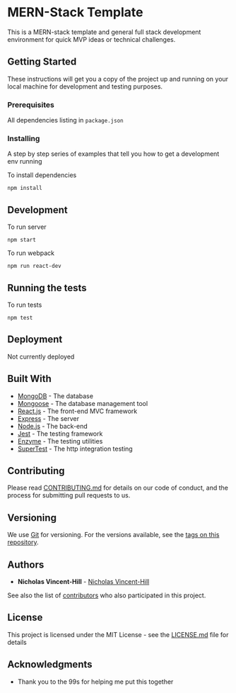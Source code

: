 # MERN-Stack Template

This is a MERN-stack template and general full stack development environment for quick MVP ideas or technical challenges.

## Getting Started

These instructions will get you a copy of the project up and running on your local machine for development and testing purposes.

### Prerequisites

All dependencies listing in `package.json`

### Installing

A step by step series of examples that tell you how to get a development env running

To install dependencies

```
npm install
```

## Development

To run server

```
npm start
```

To run webpack

```
npm run react-dev
```

## Running the tests

To run tests

```
npm test
```

## Deployment

Not currently deployed

## Built With

- [MongoDB](https://www.mongodb.com/) - The database
- [Mongoose](https://mongoosejs.com/) - The database management tool
- [React.js](https://https://reactjs.org/) - The front-end MVC framework
- [Express](https://expressjs.com/) - The server
- [Node.js](https://nodejs.org/) - The back-end
- [Jest](https://jestjs.io/) - The testing framework
- [Enzyme](https://airbnb.io/enzyme/) - The testing utilities
- [SuperTest](https://github.com/visionmedia/supertest/) - The http integration testing

## Contributing

Please read [CONTRIBUTING.md](https://gist.github.com/PurpleBooth/b24679402957c63ec426) for details on our code of conduct, and the process for submitting pull requests to us.

## Versioning

We use [Git](https://git-scm.com/) for versioning. For the versions available, see the [tags on this repository](https://github.com/your/project/tags).

## Authors

- **Nicholas Vincent-Hill** - [Nicholas Vincent-Hill](http://nickvh.tech/)

See also the list of [contributors](https://github.com/your/project/contributors) who also participated in this project.

## License

This project is licensed under the MIT License - see the [LICENSE.md](LICENSE.md) file for details

## Acknowledgments

- Thank you to the 99s for helping me put this together
